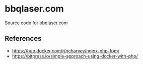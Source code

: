 # bbqlaser.com
Source code for bbqlaser.com

## References
- https://hub.docker.com/r/richarvey/nginx-php-fpm/
- https://bitpress.io/simple-approach-using-docker-with-php/
